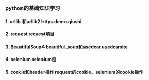 ### python的基础知识学习
#### 1. urllib 和urllib2  https.demo.qiushi
#### 2. request request项目
#### 3. BeautifulSoup4 beautiful_soup和usedcar.usedcarsite
#### 4. selenium selenium包
#### 5. cookie和header操作 request的cookie、selenium的cookie操作

